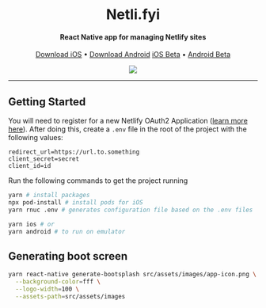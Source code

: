 

<p align="center">
  <h1 align="center">Netli.fyi</h1>
  <h4 align="center">React Native app for managing Netlify sites</h4>
</p>

<p align="center">
  <a href="https://apps.apple.com/app/id1547834539">Download iOS</a> • <a href="https://play.google.com/store/apps/details?id=deploy.nyxo.app">Download Android</a> 
  <a href="https://testflight.apple.com/join/cTsXZE42">iOS Beta</a> • <a href="https://play.google.com/apps/testing/deploy.nyxo.app">Android Beta</a> 
</p>

<p align="center">
  <img src="https://user-images.githubusercontent.com/7436554/113141380-4e067c00-9232-11eb-9aa4-0a1f9bdd0323.png" />
</p>

<hr></hr>


## Getting Started
You will need to register for a new Netlify OAuth2 Application ([learn more here](https://docs.netlify.com/api/get-started/#authentication)). After doing this, create a `.env` file in the root of the project with the following values:

```
redirect_url=https://url.to.something
client_secret=secret
client_id=id
```

Run the following commands to get the project running

```bash
yarn # install packages
npx pod-install # install pods for iOS
yarn rnuc .env # generates configuration file based on the .env files

yarn ios # or 
yarn android # to run on emulator
```


## Generating boot screen

```bash
yarn react-native generate-bootsplash src/assets/images/app-icon.png \
  --background-color=fff \
  --logo-width=100 \
  --assets-path=src/assets/images
```
